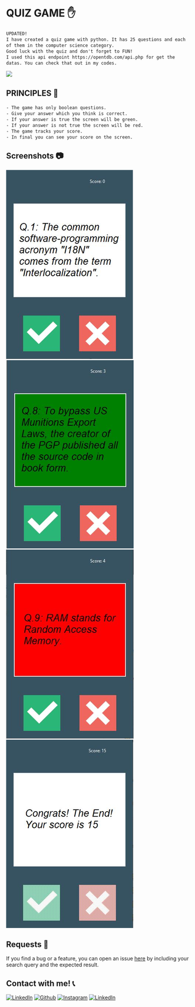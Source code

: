 # QUIZ GAME :raised_hand:
    UPDATED!
    I have created a quiz game with python. It has 25 questions and each of them in the computer science category.
    Good luck with the quiz and don't forget to FUN!
    I used this api endpoint https://opentdb.com/api.php for get the datas. You can check that out in my codes.
  [![](https://camo.githubusercontent.com/2fb0723ef80f8d87a51218680e209c66f213edf8/68747470733a2f2f666f7274686562616467652e636f6d2f696d616765732f6261646765732f6d6164652d776974682d707974686f6e2e737667)](https://python.org)

## PRINCIPLES :eyes:
    - The game has only boolean questions.
    - Give your answer which you think is correct.
    - If your answer is true the screen will be green.
    - If your answer is not true the screen will be red.
    - The game tracks your score.
    - In final you can see your score on the screen.
  
## Screenshots :camera:
   ![](https://github.com/eneeesyk/QUIZ/blob/main/quiz%20screenshots/quiz1.JPG)
   ![](https://github.com/eneeesyk/QUIZ/blob/main/quiz%20screenshots/quiz2.JPG)
   ![](https://github.com/eneeesyk/QUIZ/blob/main/quiz%20screenshots/quiz3.JPG)
   ![](https://github.com/eneeesyk/QUIZ/blob/main/quiz%20screenshots/quiz4.JPG)
    
## Requests :bell:
If you find a bug or a feature, you can open an issue [here](https://github.com/eneeesyk/QUIZ/issues/new) by including your search query and the expected result.

## Contact with me! :telephone_receiver:
[<img target="_blank" src="https://img.icons8.com/bubbles/100/000000/linkedin.png" title="LinkedIn">](https://www.linkedin.com/in/enes-yedikardes-b989041ba/)       [<img target="_blank" src="https://img.icons8.com/bubbles/100/000000/github.png" title="Github">](https://github.com/eneeesyk)     [<img target="_blank" src="https://img.icons8.com/bubbles/100/000000/instagram-new.png" title="Instagram">](https://instagram.com/eneesyk/) 
[<img target="_blank" src="https://img.icons8.com/bubbles/100/000000/twitter.png" title="LinkedIn">](https://twitter.com/eneees_yk)
